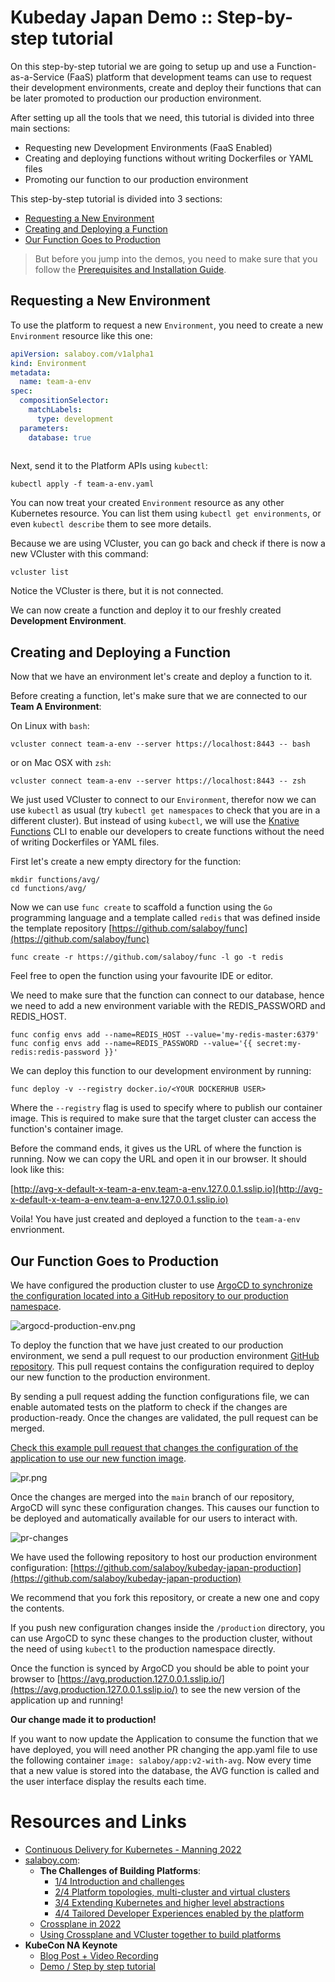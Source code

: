 # Kubeday Japan Demo :: Step-by-step tutorial 

On this step-by-step tutorial we are going to setup up and use a Function-as-a-Service (FaaS) platform that development teams can use to request their development environments, create and deploy their functions that can be later promoted to production our production environment. 

After setting up all the tools that we need, this tutorial is divided into three main sections: 
- Requesting new Development Environments (FaaS Enabled)
- Creating and deploying functions without writing Dockerfiles or YAML files
- Promoting our function to our production environment

This step-by-step tutorial is divided into 3 sections:
- [Requesting a New Environment](#requesting-a-new-environment)
- [Creating and Deploying a Function](#requesting-a-new-environment)
- [Our Function Goes to Production](#our-function-goes-to-production)

> But before you jump into the demos, you need to make sure that you follow the [Prerequisites and Installation Guide](prerequisites.md).

## Requesting a New Environment 

To use the platform to request a new `Environment`, you need to create a new `Environment` resource like this one: 

```team-a-env.yaml
apiVersion: salaboy.com/v1alpha1
kind: Environment
metadata:
  name: team-a-env
spec:
  compositionSelector:
    matchLabels:
      type: development
  parameters: 
    database: true
    
```

Next, send it to the Platform APIs using `kubectl`:

```
kubectl apply -f team-a-env.yaml
```

You can now treat your created `Environment` resource as any other Kubernetes resource. You can list them using `kubectl get environments`, or even `kubectl describe` them to see more details. 

Because we are using VCluster, you can go back and check if there is now a new VCluster with this command:

```
vcluster list 
```

Notice the VCluster is there, but it is not connected.


We can now create a function and deploy it to our freshly created **Development Environment**.

## Creating and Deploying a Function

Now that we have an environment let's create and deploy a function to it.

Before creating a function, let's make sure that we are connected to our **Team A Environment**: 

On Linux with `bash`:
```
vcluster connect team-a-env --server https://localhost:8443 -- bash
```
or on Mac OSX with `zsh`:

```
vcluster connect team-a-env --server https://localhost:8443 -- zsh
```

We just used VCluster to connect to our `Environment`, therefor now we can use `kubectl` as usual (try `kubectl get namespaces` to check that you are in a different cluster). But instead of using `kubectl`, we will use the [Knative Functions](https://github.com/knative/func) CLI to enable our developers to create functions without the need of writing Dockerfiles or YAML files. 

First let's create a new empty directory for the function:
```
mkdir functions/avg/
cd functions/avg/
```
Now we can use `func create` to scaffold a function using the `Go` programming language and a template called `redis` that was defined inside the template repository [https://github.com/salaboy/func](https://github.com/salaboy/func)
```
func create -r https://github.com/salaboy/func -l go -t redis
```

Feel free to open the function using your favourite IDE or editor.

We need to make sure that the function can connect to our database, hence we need to add a new environment variable with the REDIS_PASSWORD and REDIS_HOST.

```
func config envs add --name=REDIS_HOST --value='my-redis-master:6379'
func config envs add --name=REDIS_PASSWORD --value='{{ secret:my-redis:redis-password }}'
```

We can deploy this function to our development environment by running: 

```
func deploy -v --registry docker.io/<YOUR DOCKERHUB USER>
```

Where the `--registry` flag is used to specify where to publish our container image. This is required to make sure that the target cluster can access the function's container image.

Before the command ends, it gives us the URL of where the function is running. Now we can copy the URL and open it in our browser. It should look like this: 

[http://avg-x-default-x-team-a-env.team-a-env.127.0.0.1.sslip.io](http://avg-x-default-x-team-a-env.team-a-env.127.0.0.1.sslip.io)


Voila! You have just created and deployed a function to the `team-a-env` envrionment. 


## Our Function Goes to Production

We have configured the production cluster to use [ArgoCD to synchronize the configuration located into a GitHub repository to our production namespace](https://github.com/salaboy/kubeday-japan-2022/blob/main/platform-cluster.md#configure-production-environment-namespace). 

![argocd-production-env.png](imgs/argocd-production-env.png)

To deploy the function that we have just created to our production environment, we send a pull request to our production environment [GitHub repository](https://github.com/salaboy/kubeday-japan-production). This pull request contains the configuration required to deploy our new function to the production environment. 
 
By sending a pull request adding the function configurations file, we can enable automated tests on the platform to check if the changes are production-ready. Once the changes are validated, the pull request can be merged. 

[Check this example pull request that changes the configuration of the application to use our new function image](https://github.com/salaboy/kubeday-japan-production/pull/1/files). 

![pr.png](imgs/pr.png)

Once the changes are merged into the `main` branch of our repository, ArgoCD will sync these configuration changes. This causes our function to be deployed and automatically available for our users to interact with. 

![pr-changes](imgs/pr-changes.png)

We have used the following repository to host our production environment configuration: 
[https://github.com/salaboy/kubeday-japan-production](https://github.com/salaboy/kubeday-japan-production)

We recommend that you fork this repository, or create a new one and copy the contents. 

If you push new configuration changes inside the `/production` directory, you can use ArgoCD to sync these changes to the production cluster, without the need of using `kubectl` to the production namespace directly. 

Once the function is synced by ArgoCD you should be able to point your browser to [https://avg.production.127.0.0.1.sslip.io/](https://avg.production.127.0.0.1.sslip.io/) to see the new version of the application up and running! 

**Our change made it to production!**

If you want to now update the Application to consume the function that we have deployed, you will need another PR changing the app.yaml file to use the following container `image: salaboy/app:v2-with-avg`. Now every time that a new value is stored into the database, the AVG function is called and the user interface display the results each time. 

# Resources and Links

- [Continuous Delivery for Kubernetes - Manning 2022](http://mng.bz/jjKP)
- [salaboy.com](https://salaboy.com):
  - **The Challenges of Building Platforms**: 
    - [1/4 Introduction and challenges](https://salaboy.com/2022/09/29/the-challenges-of-platform-building-on-top-of-kubernetes-1-4/)
    - [2/4 Platform topologies, multi-cluster and virtual clusters](https://salaboy.com/2022/10/03/the-challenges-of-platform-building-on-top-of-kubernetes-2-4/)
    - [3/4 Extending Kubernetes and higher level abstractions](https://salaboy.com/2022/10/17/the-challenges-of-platform-building-on-top-of-kubernetes-3-4/)
    - [4/4 Tailored Developer Experiences enabled by the platform]()
  - [Crossplane in 2022](https://salaboy.com/2022/08/30/my-thoughts-about-crossplane-in-2022/)
  - [Using Crossplane and VCluster together to build platforms](https://salaboy.com/2022/08/03/building-platforms-on-top-of-kubernetes-vcluster-and-crossplane/)
- **KubeCon NA Keynote**
  - [Blog Post + Video Recording](https://salaboy.com/2022/10/31/kubecon-na-knativecon-na-2022/)
  - [Demo / Step by step tutorial](https://github.com/salaboy/kubecon-na-keynote)  

